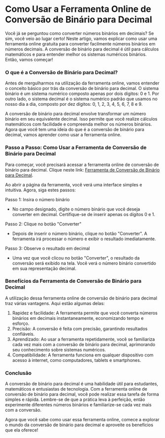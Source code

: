 Como Usar a Ferramenta Online de Conversão de Binário para Decimal
==================================================================

Você já se perguntou como converter números binários em decimais? Se sim, você veio ao lugar certo! Neste artigo, vamos explicar como usar uma ferramenta online gratuita para converter facilmente números binários em números decimais. A conversão de binário para decimal é útil para cálculos matemáticos e para entender melhor os sistemas numéricos binários. Então, vamos começar!

### O que é a Conversão de Binário para Decimal?

Antes de mergulharmos na utilização da ferramenta online, vamos entender o conceito básico por trás da conversão de binário para decimal. O sistema binário é um sistema numérico composto apenas por dois dígitos: 0 e 1. Por outro lado, o sistema decimal é o sistema numérico padrão que usamos no nosso dia a dia, composto por dez dígitos: 0, 1, 2, 3, 4, 5, 6, 7, 8 e 9.

A conversão de binário para decimal envolve transformar um número binário em seu equivalente decimal. Isso permite que você realize cálculos matemáticos com facilidade e compreenda melhor os números binários. Agora que você tem uma ideia do que é a conversão de binário para decimal, vamos aprender como usar a ferramenta online.

### Passo a Passo: Como Usar a Ferramenta de Conversão de Binário para Decimal

Para começar, você precisará acessar a ferramenta online de conversão de binário para decimal. Clique neste link: [Ferramenta de Conversão de Binário para Decimal](https://www.onlinecalculatorsfree.com/pt/convert/binary-to-decimal.html).

Ao abrir a página da ferramenta, você verá uma interface simples e intuitiva. Agora, siga estes passos:

Passo 1: Insira o número binário

- No campo designado, digite o número binário que você deseja converter em decimal. Certifique-se de inserir apenas os dígitos 0 e 1.

Passo 2: Clique no botão "Converter"

- Depois de inserir o número binário, clique no botão "Converter". A ferramenta irá processar o número e exibir o resultado imediatamente.

Passo 3: Observe o resultado em decimal

- Uma vez que você clicou no botão "Converter", o resultado da conversão será exibido na tela. Você verá o número binário convertido em sua representação decimal.

### Benefícios da Ferramenta de Conversão de Binário para Decimal

A utilização dessa ferramenta online de conversão de binário para decimal traz várias vantagens. Aqui estão algumas delas:

1. Rapidez e facilidade: A ferramenta permite que você converta números binários em decimais instantaneamente, economizando tempo e esforço.
2. Precisão: A conversão é feita com precisão, garantindo resultados confiáveis.
3. Aprendizado: Ao usar a ferramenta repetidamente, você se familiariza cada vez mais com a conversão de binário para decimal, aprimorando seu conhecimento sobre sistemas numéricos.
4. Compatibilidade: A ferramenta funciona em qualquer dispositivo com acesso à internet, como computadores, tablets e smartphones.

### Conclusão

A conversão de binário para decimal é uma habilidade útil para estudantes, matemáticos e entusiastas de tecnologia. Com a ferramenta online de conversão de binário para decimal, você pode realizar essa tarefa de forma simples e rápida. Lembre-se de que a prática leva à perfeição, então experimente diferentes números binários e familiarize-se cada vez mais com a conversão.

Agora que você sabe como usar essa ferramenta online, comece a explorar o mundo da conversão de binário para decimal e aproveite os benefícios que ela oferece!